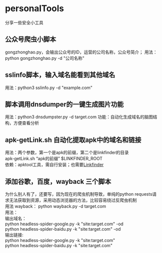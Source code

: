 # personalTools
分享一些安全小工具

## 公众号爬虫小脚本
gongzhonghao.py，会输出公众号的ID，运营的公司名称，公众号简介；
用法：python gongzhonghao.py -d "公司名称"

## sslinfo脚本，输入域名能看到其他域名
用法：python3 sslinfo.py -d "example.com"

## 脚本调用dnsdumper的一键生成图片功能
用法：python3 dnsdumpster.py -d target.com
功能：自动化生成域名的脑图结构，方便查看分析

## apk-getLink.sh 自动化提取apk中的域名和链接
用法：两个参数，第一个是apk的前缀，第二个是linkfinder的目录  
apk-getLink.sh “apk的前缀” $LINKFINDER_ROOT  
依赖：apktool工具，需自行安装；也需要[Linkfinder](https://github.com/GerbenJavado/LinkFinder.git)  

## 添加谷歌，百度，wayback 三个脚本  
为什么别人有了，还要写，因为现在的爬虫机制导致，单纯的python requests请求无法获取到资源，采用动态浏览器的方法，比较容易绕过反爬虫机制  
用法 wayback：
python wayback.py -d target.com  
用法：  
输出域名：   
python headless-spider-google.py -k "site:target.com" -od  
python headless-spider-baidu.py -k "site:target.com" -od  
输出链接:  
python headless-spider-google.py -k "site:target.com"   
python headless-spider-baidu.py -k "site:target.com" 





